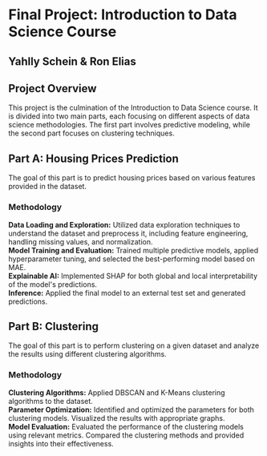 # Final Project: Introduction to Data Science Course

## Yahlly Schein & Ron Elias

## Project Overview
This project is the culmination of the Introduction to Data Science course. It is divided into two main parts, each focusing on different aspects of data science methodologies. 
The first part involves predictive modeling, while the second part focuses on clustering techniques.

## Part A: Housing Prices Prediction
The goal of this part is to predict housing prices based on various features provided in the dataset.

### Methodology
**Data Loading and Exploration:** Utilized data exploration techniques to understand the dataset and preprocess it, including feature engineering, handling missing values, and normalization.  
**Model Training and Evaluation:** Trained multiple predictive models, applied hyperparameter tuning, and selected the best-performing model based on MAE.  
**Explainable AI:** Implemented SHAP for both global and local interpretability of the model's predictions.  
**Inference:** Applied the final model to an external test set and generated predictions.



## Part B: Clustering
The goal of this part is to perform clustering on a given dataset and analyze the results using different clustering algorithms.

### Methodology
**Clustering Algorithms:** Applied DBSCAN and K-Means clustering algorithms to the dataset.  
**Parameter Optimization:** Identified and optimized the parameters for both clustering models. Visualized the results with appropriate graphs.  
**Model Evaluation:** Evaluated the performance of the clustering models using relevant metrics. Compared the clustering methods and provided insights into their effectiveness.
